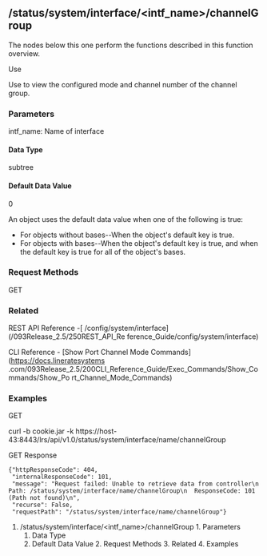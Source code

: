 ## /status/system/interface/<intf_name>/channelGroup

The nodes below this one perform the functions described in this function
overview.

Use

Use to view the configured mode and channel number of the channel group.

### Parameters

intf_name: Name of interface

#### Data Type

subtree

#### Default Data Value

0

An object uses the default data value when one of the following is true:

  * For objects without bases--When the object's default key is true.
  * For objects with bases--When the object's default key is true, and when the default key is true for all of the object's bases.

### Request Methods

GET

### Related

REST API Reference -[ /config/system/interface](/093Release_2.5/250REST_API_Re
ference_Guide/config/system/interface)

CLI Reference - [Show Port Channel Mode Commands](https://docs.lineratesystems
.com/093Release_2.5/200CLI_Reference_Guide/Exec_Commands/Show_Commands/Show_Po
rt_Channel_Mode_Commands)

### Examples

GET

curl -b cookie.jar -k
https://host-43:8443/lrs/api/v1.0/status/system/interface/name/channelGroup

GET Response

    
    
    {"httpResponseCode": 404,
     "internalResponseCode": 101,
     "message": "Request failed: Unable to retrieve data from controller\n  Path: /status/system/interface/name/channelGroup\n  ResponseCode: 101 (Path not found)\n",
     "recurse": False,
     "requestPath": "/status/system/interface/name/channelGroup"}
    

  1. /status/system/interface/<intf_name>/channelGroup
    1. Parameters
      1. Data Type
      2. Default Data Value
    2. Request Methods
    3. Related
    4. Examples

